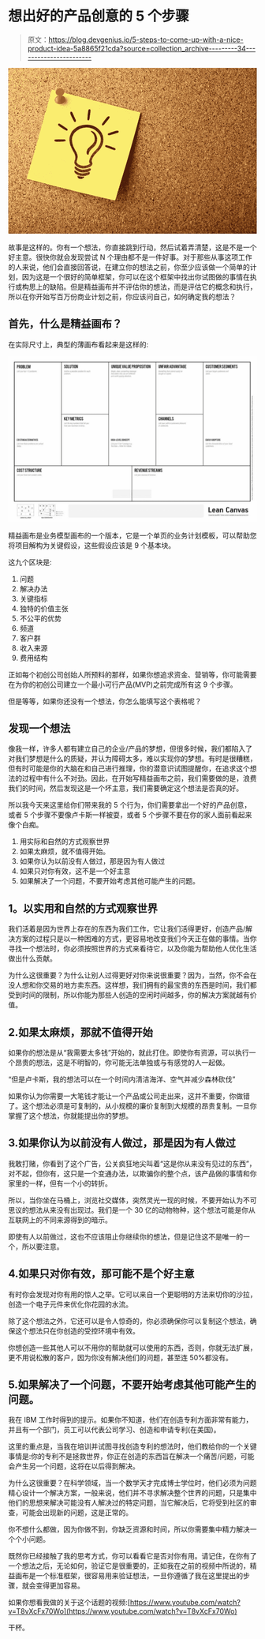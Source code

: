 # 想出好的产品创意的 5 个步骤

> 原文：<https://blog.devgenius.io/5-steps-to-come-up-with-a-nice-product-idea-5a8865f21cda?source=collection_archive---------34----------------------->

![](img/ea0db820837c9ce27b933e753fef2498.png)

故事是这样的。你有一个想法，你直接跳到行动，然后试着弄清楚，这是不是一个好主意。很快你就会发现尝试 N 个理由都不是一件好事。对于那些从事这项工作的人来说，他们会直接回答说，在建立你的想法之前，你至少应该做一个简单的计划，因为这是一个很好的简单框架，你可以在这个框架中找出你试图做的事情在执行或构思上的缺陷。但是精益画布并不评估你的想法，而是评估它的概念和执行，所以在你开始写百万份商业计划之前，你应该问自己，如何确定我的想法？

## 首先，什么是精益画布？

在实际尺寸上，典型的薄画布看起来是这样的:

![](img/312f6412f99b256332f9ea6a07a80cb9.png)

精益画布是业务模型画布的一个版本，它是一个单页的业务计划模板，可以帮助您将项目解构为关键假设，这些假设应该是 9 个基本块。

这九个区块是:

1.  问题
2.  解决办法
3.  关键指标
4.  独特的价值主张
5.  不公平的优势
6.  频道
7.  客户群
8.  收入来源
9.  费用结构

正如每个初创公司创始人所预料的那样，如果你想追求资金、营销等，你可能需要在为你的初创公司建立一个最小可行产品(MVP)之前完成所有这 9 个步骤。

但是等等，如果你还没有一个想法，你怎么能填写这个表格呢？

## 发现一个想法

像我一样，许多人都有建立自己的企业/产品的梦想，但很多时候，我们都陷入了对我们梦想是什么的质疑，并认为障碍太多，难以实现你的梦想。有时是很糟糕，但有时可能是你的大脑在和自己进行推理，你的潜意识试图提醒你，在追求这个想法的过程中有什么不对劲。因此，在开始写精益画布之前，我们需要做的是，浪费我们的时间，然后发现这是一个坏主意，我们需要确定这个想法是否真的好。

所以我今天来这里给你们带来我的 5 个行为，你们需要拿出一个好的产品创意，或者 5 个步骤不要像卢卡斯一样被耍，或者 5 个步骤不要在你的家人面前看起来像个白痴。

1.  用实际和自然的方式观察世界
2.  如果太麻烦，就不值得开始。
3.  如果你认为以前没有人做过，那是因为有人做过
4.  如果只对你有效，这不是一个好主意
5.  如果解决了一个问题，不要开始考虑其他可能产生的问题。

## **1。以实用和自然的方式观察世界**

我们活着是因为世界上存在的东西为我们工作，它让我们活得更好，创造产品/解决方案的过程只是以一种困难的方式，更容易地改变我们今天正在做的事情。当你寻找一个想法时，你必须按照世界的方式来看待它，以及你能为帮助他人优化生活做出什么贡献。

为什么这很重要？为什么让别人过得更好对你来说很重要？因为，当然，你不会在没人想和你交易的地方卖东西。这样想，我们拥有的最宝贵的东西是时间，我们都受到时间的限制，所以你能为那些人创造的空闲时间越多，你的解决方案就越有价值。

## 2.如果太麻烦，那就不值得开始

如果你的想法是从“我需要太多钱”开始的，就此打住。即使你有资源，可以执行一个昂贵的想法，这是不明智的，你可能无法单独或与有感觉的人一起做。

“但是卢卡斯，我的想法可以在一个时间内清洁海洋、空气并减少森林砍伐”

如果你认为你需要一大笔钱才能让一个产品或公司走出来，这并不重要，你做错了。这个想法必须是可复制的，从小规模的廉价复制到大规模的昂贵复制。一旦你掌握了这个想法，你就能提出你的梦想。

## 3.如果你认为以前没有人做过，那是因为有人做过

我敢打赌，你看到了这个广告，公关疯狂地尖叫着“这是你从来没有见过的东西”，对不起，但你有，这只是一个变通办法，以欺骗你的整个点，该产品做的事情和你家里的一样，但有一个小的转折。

所以，当你坐在马桶上，浏览社交媒体，突然灵光一现的时候，不要开始认为不可思议的想法从来没有出现过。我们是一个 30 亿的动物物种，这个想法可能是你从互联网上的不同来源得到的暗示。

即使有人以前做过，这也不应该阻止你继续你的想法，但是记住这不是唯一的一个，所以要注意。

## 4.如果只对你有效，那可能不是个好主意

有时你会发现对你有用的惊人之举。它可以来自一个更聪明的方法来切你的沙拉，创造一个电子元件来优化你花园的水流。

除了这个想法之外，它还可以是令人惊奇的，你必须确保你可以复制这个想法，确保这个想法只在你创造的受控环境中有效。

你想创造一些其他人可以不用你的帮助就可以使用的东西，否则，你就无法扩展，更不用说松散的客户，因为你没有解决他们的问题，甚至连 50%都没有。

## 5.如果解决了一个问题，不要开始考虑其他可能产生的问题。

我在 IBM 工作时得到的提示。如果你不知道，他们在创造专利方面非常有能力，并且有一个部门，员工可以代表公司学习、创造和申请专利(在美国)。

这里的重点是，当我在培训并试图寻找创造专利的想法时，他们教给你的一个关键事情是:你的专利不是拯救世界，你正在创造的东西旨在解决一个痛苦/问题，可能会产生另一个问题，这将在以后得到解决。

为什么这很重要？在科学领域，当一个数学天才完成博士学位时，他们必须为问题精心设计一个解决方案，一般来说，他们并不寻求解决整个世界的问题，只是集中他们的思想来解决可能没有人解决过的特定问题，当它解决后，它将受到社区的审查，可能会出现新的问题，这是正常的。

你不想什么都做，因为你做不到，你缺乏资源和时间，所以你需要集中精力解决一个个小问题。

既然你已经接触了我的思考方式，你可以看看它是否对你有用。请记住，在你有了一个想法之后，无论如何，验证它是很重要的，正如我在之前的视频中所说的，精益画布是一个标准框架，很容易用来验证想法，一旦你遵循了我在这里提出的步骤，就会变得更加容易。

如果你想看我做的关于这个话题的视频:[https://www.youtube.com/watch?v=T8vXcFx70Wo](https://www.youtube.com/watch?v=T8vXcFx70Wo)

干杯。
